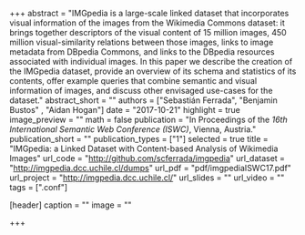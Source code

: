 +++
abstract = "IMGpedia is a large-scale linked dataset that incorporates visual information of the images from the Wikimedia Commons dataset: it brings together descriptors of the visual content of 15 million images, 450 million visual-similarity relations between those images, links to image metadata from DBpedia Commons, and links to the DBpedia resources associated with individual images. In this paper we describe the creation of the IMGpedia dataset, provide an overview of its schema and statistics of its contents, offer example queries that combine semantic and visual information of images, and discuss other envisaged use-cases for the dataset."
abstract_short = ""
authors = ["Sebastián Ferrada", "Benjamin Bustos" , "Aidan Hogan"]
date = "2017-10-21"
highlight = true
image_preview = ""
math = false
publication = "In Proceedings of the *16th International Semantic Web Conference (ISWC)*, Vienna, Austria."
publication_short = ""
publication_types = ["1"]
selected = true
title = "IMGpedia: a Linked Dataset with Content-based Analysis of Wikimedia Images"
url_code = "http://github.com/scferrada/imgpedia"
url_dataset = "http://imgpedia.dcc.uchile.cl/dumps"
url_pdf = "pdf/imgpediaISWC17.pdf"
url_project = "http://imgpedia.dcc.uchile.cl/"
url_slides = ""
url_video = ""
tags = [".conf"]

[header]
  caption = ""
  image = ""

+++

